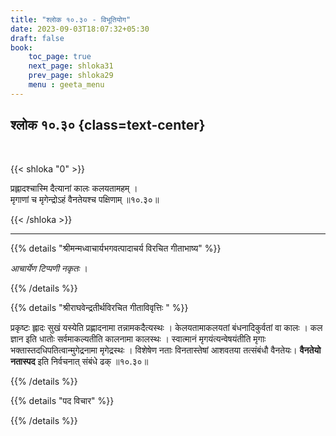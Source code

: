 ```yaml
---
title: "श्लोक १०.३० - विभूतियोग"
date: 2023-09-03T18:07:32+05:30
draft: false
book:
    toc_page: true
    next_page: shloka31
    prev_page: shloka29
    menu : geeta_menu
---
```




## श्लोक १०.३० {class=text-center}

<br/>

{{< shloka  "0"  >}}

प्रह्लादश्चास्मि दैत्यानां कालः कलयतामहम् ।  
मृगाणां च मृगेन्द्रोऽहं वैनतेयश्च पक्षिणाम् ॥१०.३०॥ 

{{< /shloka >}}

---


{{% details "श्रीमन्मध्वाचार्यभगवत्पादाचर्य विरचित  गीताभाष्य" %}}

*आचार्येण टिप्पणी नकृतः* ।

{{% /details %}}



{{% details "श्रीराघवेन्द्रतीर्थविरचित गीताविवृत्तिः " %}}

प्रकृष्टः ह्लादः सुखं यस्येति प्रह्णादनामा 
तन्नामकदैत्यस्थः । केलयतामाकलयतां बंधनादिकुर्वतां 
वा कालः । कल ज्ञान इति धातोः
सर्वमाकल्यतीति कालनामा कालस्थः । 
स्वात्मानं मृगयंत्यन्वेषयंतीति मृगाः 
भक्तास्तदधिपतित्वान्मुगेद्रनामा मृगेद्रस्थः । 
विशेषेण नताः विनतास्तेषां 
आशवतया तत्संबंधौ वैनतेयः। 
**वैनतेयो नतास्पद** इति निर्वचनात्‌
संबंधे ढक्‌ ॥१०.३०॥ 

{{% /details %}}



{{% details "पद विचार" %}}


{{% /details %}}
